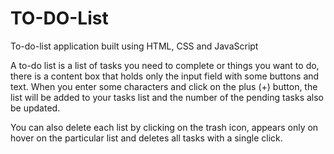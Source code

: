 # TO-DO-List

To-do-list application built using HTML, CSS and JavaScript

A to-do list is a list of tasks you need to complete or things you want to do, there is a content box that holds only the input field with some buttons and text. When you enter some characters and click on the plus (+) button, the list will be added to your tasks list and the number of the pending tasks also be updated.

You can also delete each list by clicking on the trash icon, appears only on hover on the particular list and deletes all tasks with a single click.
